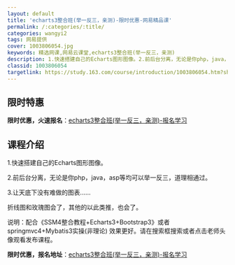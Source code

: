 ```yaml
---
layout: default
title: 'echarts3整合班(举一反三，亲测)-限时优惠-网易精品课'
permalink: /:categories/:title/
categories: wangyi2
tags: 网易提供
cover: 1003806054.jpg
keywords: 精选网课,网易云课堂,echarts3整合班(举一反三，亲测)
description: 1.快速搭建自己的Echarts图形图像。2.前后台分离，无论是你php，java，asp等均可以举一反三，道理相通过。
classid: 1003806054
targetlink: https://study.163.com/course/introduction/1003806054.htm?share=1&shareId=1025206652&utm_campaign=share&utm_medium=iphoneShare&utm_source=&utm_u=1025206652
---
```


## 限时特惠

**限时优惠，火速报名**：[echarts3整合班(举一反三，亲测)-报名学习](https://study.163.com/course/introduction/1003806054.htm?share=1&shareId=1025206652&utm_campaign=share&utm_medium=iphoneShare&utm_source=&utm_u=1025206652)

## 课程介绍

1.快速搭建自己的Echarts图形图像。

2.前后台分离，无论是你php，java，asp等均可以举一反三，道理相通过。

3.让天底下没有难做的图表......

折线图和玫瑰图会了，其他的以此类推，也会了。

说明：配合《SSM4整合教程+Echarts3+Bootstrap3》或者springmvc4+Mybatis3实操(非理论) 效果更好。请在搜索框搜索或者点击老师头像观看发布课程。

**限时优惠，报名地址**：[echarts3整合班(举一反三，亲测)-报名学习](https://study.163.com/course/introduction/1003806054.htm?share=1&shareId=1025206652&utm_campaign=share&utm_medium=iphoneShare&utm_source=&utm_u=1025206652)

